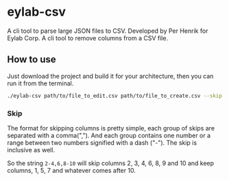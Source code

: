 # eylab-csv

A cli tool to parse large JSON files to CSV. Developed by Per Henrik for Eylab Corp.
A cli tool to remove columns from a CSV file.

## How to use

Just download the project and build it for your architecture, then you can run it from the terminal.

```bash
./eylab-csv path/to/file_to_edit.csv path/to/file_to_create.csv --skip 2-4,8,10-43
```

### Skip

The format for skipping columns is pretty simple, each group of skips are separated with a comma(","). And each group contains one number or a range between two numbers signified with a dash ("-"). The skip is inclusive as well.

So the string `2-4,6,8-10` will skip columns 2, 3, 4, 6, 8, 9 and 10 and keep columns, 1, 5, 7 and whatever comes after 10.
